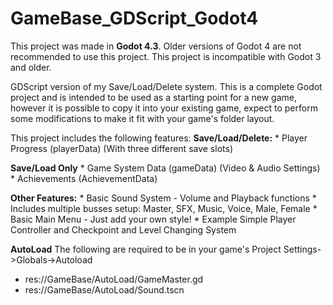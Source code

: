 # GameBase_GDScript_Godot4

This project was made in **Godot 4.3**. Older versions of Godot 4 are not recommended to use this project. This project is incompatible with Godot 3 and older.

GDScript version of my Save/Load/Delete system. This is a complete Godot project and is intended to be used as a starting point for a new game, however it is possible to copy it into your existing game, expect to perform some modifications to make it fit with your game's folder layout.

This project includes the following features:
**Save/Load/Delete:**
	* Player Progress (playerData) (With three different save slots)

**Save/Load Only**
 	* Game System Data (gameData) (Video & Audio Settings)
	* Achievements (AchievementData)

**Other Features:**
	* Basic Sound System - Volume and Playback functions
		* Includes multiple busses setup: Master, SFX, Music, Voice, Male, Female
	* Basic Main Menu - Just add your own style!
	* Example Simple Player Controller and Checkpoint and Level Changing System

**AutoLoad**
The following are required to be in your game's
Project Settings->Globals->Autoload
* res://GameBase/AutoLoad/GameMaster.gd
* res://GameBase/AutoLoad/Sound.tscn